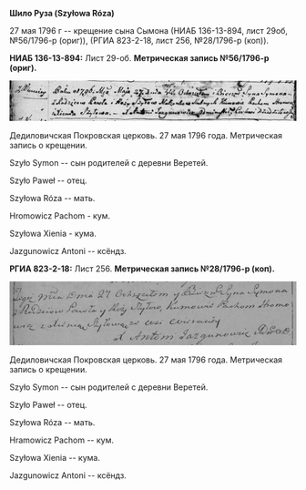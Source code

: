 **Шило Руза (Szyłowa Róza)**

27 мая 1796 г -- крещение сына Сымона (НИАБ 136-13-894, лист 29об,
№56/1796-р (ориг)), (РГИА 823-2-18, лист 256, №28/1796-р (коп)).

**НИАБ 136-13-894:** Лист 29-об. **Метрическая запись №56/1796-р
(ориг).**

![](./media/5a14f831d4b712e8daf3e1a64412fb0e339416c6.png)

Дедиловичская Покровская церковь. 27 мая 1796 года. Метрическая запись о
крещении.

Szyło Symon -- сын родителей с деревни Веретей.

Szyło Paweł -- отец.

Szyłowa Róza -- мать.

Hromowicz Pachom - кум.

Szyłowa Xienia - кума.

Jazgunowicz Antoni -- ксёндз.

**РГИА 823-2-18:** Лист 256. **Метрическая запись №28/1796-р (коп).**

![](./media/9b613b6accc733a5f054750ef0d03a6e39ca2dcd.png)

Дедиловичская Покровская церковь. 27 мая 1796 года. Метрическая запись о
крещении.

Szyło Symon -- сын родителей с деревни Веретей.

Szyło Paweł -- отец.

Szyłowa Róza -- мать.

Hramowicz Pachom -- кум.

Szyłowa Xienia -- кума.

Jazgunowicz Antoni -- ксёндз.
